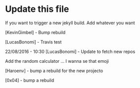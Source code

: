 # Update this file

If you want to trigger a new jekyll build. Add whatever you want

[KevinGimbel] - Bump rebuild

[LucasBonomi] - Travis test

22/08/2016 - 10:30 [LucasBonomi] - Update to fetch new repos

Add the random calculator … I wanna se that emoji

[Haroenv] - bump a rebuild for the new projecto

[0x04] - bump a rebuild